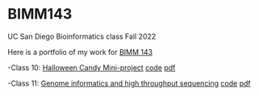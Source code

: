 # BIMM143
UC San Diego Bioinformatics class Fall 2022

Here is a portfolio of my work for [BIMM 143](https://bioboot.github.io/bimm143_F22/)

-Class 10: [Halloween Candy Mini-project](https://bioboot.github.io/bimm143_F22/class-material/Halloween_candy.html) [code](https://github.com/rfong194/BIMM143/blob/main/Class10/Class10.qmd) [pdf](https://github.com/rfong194/BIMM143/blob/main/Class10/Class10.pdf)

-Class 11: [Genome informatics and high throughput sequencing](https://bioboot.github.io/bimm143_F22/class-material/wk8_genomics_lab.pdf) [code](https://github.com/rfong194/BIMM143/blob/main/Class11/Class11.Rmd) [pdf](https://github.com/rfong194/BIMM143/blob/main/Class11/Class11.pdf)

